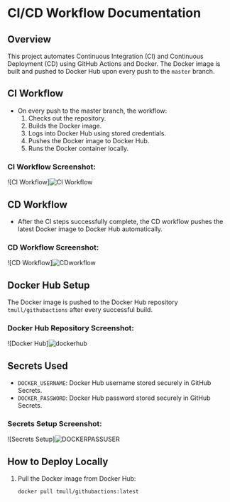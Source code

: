 # CI/CD Workflow Documentation

## Overview
This project automates Continuous Integration (CI) and Continuous Deployment (CD) using GitHub Actions and Docker. The Docker image is built and pushed to Docker Hub upon every push to the `master` branch.

## CI Workflow
- On every push to the master branch, the workflow:
  1. Checks out the repository.
  2. Builds the Docker image.
  3. Logs into Docker Hub using stored credentials.
  4. Pushes the Docker image to Docker Hub.
  5. Runs the Docker container locally.

### CI Workflow Screenshot:
![CI Workflow]![CI Workflow](https://github.com/user-attachments/assets/0b35f6fe-18a7-4287-92cd-63dabd4b75c2)


## CD Workflow
- After the CI steps successfully complete, the CD workflow pushes the latest Docker image to Docker Hub automatically.

### CD Workflow Screenshot:
![CD Workflow]![CDworkflow](https://github.com/user-attachments/assets/a2975ec3-cbb4-40e4-afb6-0d89cc4a4e91)


## Docker Hub Setup
The Docker image is pushed to the Docker Hub repository `tmull/githubactions` after every successful build.

### Docker Hub Repository Screenshot:
![Docker Hub]![dockerhub](https://github.com/user-attachments/assets/f54ed83b-0f78-4ad5-a2c7-521a15e18ff7)


## Secrets Used
- `DOCKER_USERNAME`: Docker Hub username stored securely in GitHub Secrets.
- `DOCKER_PASSWORD`: Docker Hub password stored securely in GitHub Secrets.

### Secrets Setup Screenshot:
![Secrets Setup]![DOCKERPASSUSER](https://github.com/user-attachments/assets/d3efd918-032b-4924-a565-c3231dab591c)


## How to Deploy Locally
1. Pull the Docker image from Docker Hub:
   ```bash
   docker pull tmull/githubactions:latest
